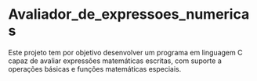 # Avaliador_de_expressoes_numericas
Este projeto tem por objetivo desenvolver um programa em linguagem C capaz de avaliar expressões matemáticas escritas, com suporte a operações básicas e funções matemáticas especiais.

